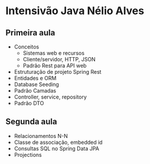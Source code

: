 # Intensivão Java Nélio Alves

## Primeira aula

- Conceitos
   - Sistemas web e recursos
   - Cliente/servidor, HTTP, JSON
   - Padrão Rest para API web
- Estruturação de projeto Spring Rest
- Entidades e ORM
- Database Seeding
- Padrão Camadas
- Controller, service, repository
- Padrão DTO

## Segunda aula

- Relacionamentos N-N
- Classe de associação, embedded id
- Consultas SQL no Spring Data JPA
- Projections